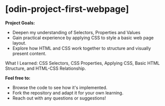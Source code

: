 # [odin-project-first-webpage]

**Project Goals:**

* Deepen my understanding of Selectors, Properties and Values
* Gain practical experience by applying CSS to style a basic web page layout.
* Explore how HTML and CSS work together to structure and visually present content.

What I Learned: CSS Selectors, CSS Properties, Applying CSS, Basic HTML Structure, and HTML-CSS Relationship.

**Feel free to:**

* Browse the code to see how it's implemented.
* Fork the repository and adapt it for your own learning.
* Reach out with any questions or suggestions!
